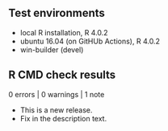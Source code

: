 ## Test environments
* local R installation, R 4.0.2
* ubuntu 16.04 (on GitHUb Actions), R 4.0.2
* win-builder (devel)

## R CMD check results

0 errors | 0 warnings | 1 note

* This is a new release.
* Fix in the description text.
